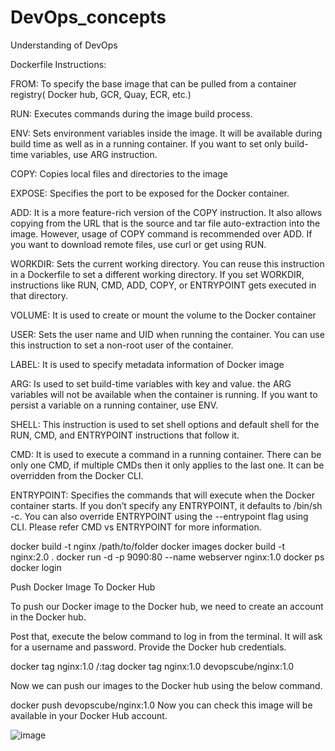 # DevOps_concepts
Understanding of DevOps

Dockerfile Instructions:

FROM:
To specify the base image that can be pulled from a container registry( Docker hub, GCR, Quay, ECR, etc.)

RUN:
Executes commands during the image build process.

ENV:
Sets environment variables inside the image. It will be available during build time as well as in a running container. If you want to set only build-time variables, use ARG instruction.

COPY:
Copies local files and directories to the image

EXPOSE:
Specifies the port to be exposed for the Docker container.

ADD:
It is a more feature-rich version of the COPY instruction. It also allows copying from the URL that is the source and tar file auto-extraction into the image. However, usage of COPY command is recommended over ADD. If you want to download remote files, use curl or get using RUN.

WORKDIR:
Sets the current working directory. You can reuse this instruction in a Dockerfile to set a different working directory. If you set WORKDIR, instructions like RUN, CMD, ADD, COPY, or ENTRYPOINT gets executed in that directory.

VOLUME:
It is used to create or mount the volume to the Docker container

USER:
Sets the user name and UID when running the container. You can use this instruction to set a non-root user of the container.

LABEL:
It is used to specify metadata information of Docker image

ARG:
Is used to set build-time variables with key and value. the ARG variables will not be available when the container is running. If you want to persist a variable on a running container, use ENV.

SHELL:
This instruction is used to set shell options and default shell for the RUN, CMD, and ENTRYPOINT instructions that follow it.

CMD:
It is used to execute a command in a running container. There can be only one CMD, if multiple CMDs then it only applies to the last one. It can be overridden from the Docker CLI.

ENTRYPOINT:
Specifies the commands that will execute when the Docker container starts. If you don’t specify any ENTRYPOINT, it defaults to /bin/sh -c. You can also override ENTRYPOINT using the --entrypoint flag using CLI. Please refer CMD vs ENTRYPOINT for more information.

docker build -t nginx /path/to/folder 
docker images
docker build -t nginx:2.0 .
docker run -d -p 9090:80 --name webserver nginx:1.0
docker ps
docker login

Push Docker Image To Docker Hub

To push our Docker image to the Docker hub, we need to create an account in the Docker hub.

Post that, execute the below command to log in from the terminal. It will ask for a username and password. Provide the Docker hub credentials.

docker tag nginx:1.0 <username>/<image-name>:tag
docker tag nginx:1.0 devopscube/nginx:1.0

Now we can push our images to the Docker hub using the below command.

docker push devopscube/nginx:1.0
Now you can check this image will be available in your Docker Hub account.

![image](https://github.com/Solomonchris/DevOps_concepts/assets/127486103/0b07a635-c274-4dca-b366-59bb56cc149a)
